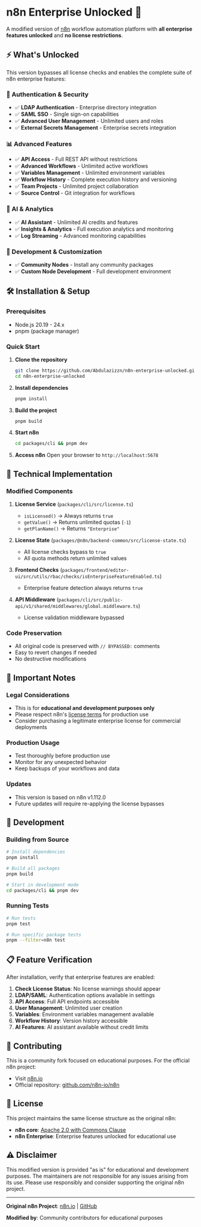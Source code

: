 # n8n Enterprise Unlocked 🚀

A modified version of [n8n](https://github.com/n8n-io/n8n) workflow automation platform with **all enterprise features unlocked** and **no license restrictions**.

## ⚡ What's Unlocked

This version bypasses all license checks and enables the complete suite of n8n enterprise features:

### 🔐 Authentication & Security
- ✅ **LDAP Authentication** - Enterprise directory integration
- ✅ **SAML SSO** - Single sign-on capabilities
- ✅ **Advanced User Management** - Unlimited users and roles
- ✅ **External Secrets Management** - Enterprise secrets integration

### 📊 Advanced Features  
- ✅ **API Access** - Full REST API without restrictions
- ✅ **Advanced Workflows** - Unlimited active workflows
- ✅ **Variables Management** - Unlimited environment variables
- ✅ **Workflow History** - Complete execution history and versioning
- ✅ **Team Projects** - Unlimited project collaboration
- ✅ **Source Control** - Git integration for workflows

### 🤖 AI & Analytics
- ✅ **AI Assistant** - Unlimited AI credits and features
- ✅ **Insights & Analytics** - Full execution analytics and monitoring
- ✅ **Log Streaming** - Advanced monitoring capabilities

### 🔧 Development & Customization
- ✅ **Community Nodes** - Install any community packages
- ✅ **Custom Node Development** - Full development environment

## 🛠️ Installation & Setup

### Prerequisites
- Node.js 20.19 - 24.x
- pnpm (package manager)

### Quick Start

1. **Clone the repository**
   ```bash
   git clone https://github.com/Abdulazizzn/n8n-enterprise-unlocked.git
   cd n8n-enterprise-unlocked
   ```

2. **Install dependencies**
   ```bash
   pnpm install
   ```

3. **Build the project**
   ```bash
   pnpm build
   ```

4. **Start n8n**
   ```bash
   cd packages/cli && pnpm dev
   ```

5. **Access n8n**
   Open your browser to `http://localhost:5678`

## 🔧 Technical Implementation

### Modified Components

1. **License Service** (`packages/cli/src/license.ts`)
   - `isLicensed()` → Always returns `true`
   - `getValue()` → Returns unlimited quotas (`-1`)
   - `getPlanName()` → Returns `"Enterprise"`

2. **License State** (`packages/@n8n/backend-common/src/license-state.ts`)
   - All license checks bypass to `true`
   - All quota methods return unlimited values

3. **Frontend Checks** (`packages/frontend/editor-ui/src/utils/rbac/checks/isEnterpriseFeatureEnabled.ts`)
   - Enterprise feature detection always returns `true`

4. **API Middleware** (`packages/cli/src/public-api/v1/shared/middlewares/global.middleware.ts`)
   - License validation middleware bypassed

### Code Preservation
- All original code is preserved with `// BYPASSED:` comments
- Easy to revert changes if needed
- No destructive modifications

## 🚨 Important Notes

### Legal Considerations
- This is for **educational and development purposes only**
- Please respect n8n's [license terms](https://github.com/n8n-io/n8n/blob/master/LICENSE.md) for production use
- Consider purchasing a legitimate enterprise license for commercial deployments

### Production Usage
- Test thoroughly before production use
- Monitor for any unexpected behavior
- Keep backups of your workflows and data

### Updates
- This version is based on n8n v1.112.0
- Future updates will require re-applying the license bypasses

## 🔄 Development

### Building from Source
```bash
# Install dependencies
pnpm install

# Build all packages
pnpm build

# Start in development mode
cd packages/cli && pnpm dev
```

### Running Tests
```bash
# Run tests
pnpm test

# Run specific package tests
pnpm --filter=n8n test
```

## 📋 Feature Verification

After installation, verify that enterprise features are enabled:

1. **Check License Status**: No license warnings should appear
2. **LDAP/SAML**: Authentication options available in settings
3. **API Access**: Full API endpoints accessible
4. **User Management**: Unlimited user creation
5. **Variables**: Environment variables management available
6. **Workflow History**: Version history accessible
7. **AI Features**: AI assistant available without credit limits

## 🤝 Contributing

This is a community fork focused on educational purposes. For the official n8n project:
- Visit [n8n.io](https://n8n.io)
- Official repository: [github.com/n8n-io/n8n](https://github.com/n8n-io/n8n)

## 📄 License

This project maintains the same license structure as the original n8n:
- **n8n core**: [Apache 2.0 with Commons Clause](https://github.com/n8n-io/n8n/blob/master/LICENSE.md)
- **n8n Enterprise**: Enterprise features unlocked for educational use

## ⚠️ Disclaimer

This modified version is provided "as is" for educational and development purposes. The maintainers are not responsible for any issues arising from its use. Please use responsibly and consider supporting the original n8n project.

---

**Original n8n Project**: [n8n.io](https://n8n.io) | [GitHub](https://github.com/n8n-io/n8n)

**Modified by**: Community contributors for educational purposes